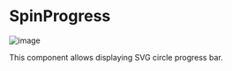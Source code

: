 # SpinProgress

![image](https://user-images.githubusercontent.com/28950124/235469548-f2dbbbe9-ce46-4599-a6ed-3ae602ba6ed2.png)

This component allows displaying SVG circle progress bar.
